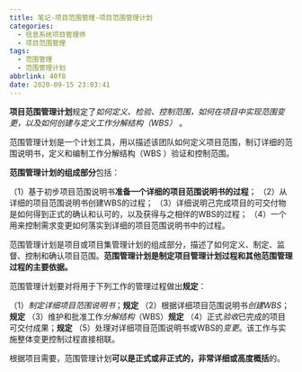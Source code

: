 ```yaml
---
title: 笔记-项目范围管理-项目范围管理计划
categories:
  - 信息系统项目管理师
  - 项目范围管理
tags:
  - 范围管理
  - 范围管理计划
abbrlink: 40f8
date: 2020-09-15 23:03:41
---
```



**项目范围管理计划**规定了*如何定义、检验、控制范围，如何在项目中实现范围变更，以及如何创建与定义工作分解结构（WBS）* 。

范围管理计划是一个计划工具，用以描述该团队如何定义项目范围，制订详细的范围说明书，定义和编制工作分解结构（WBS ）验证和控制范围。

**范围管理计划的组成部分**包括：

（1）基于初步项目范围说明书**准备一个详细的项目范围说明书的过程**；
（2）从详细的项目范围说明书创建WBS的过程；
（3）详细说明己完成项目的可交付物是如何得到正式的确认和认可的，以及获得与之相伴的WBS的过程；
（4）一个用来控制需求变更如何落实到详细的项目范围说明书中的过程。

<!-- more -->

范围管理计划是项目或项目集管理计划的组成部分，描述了如何定义、制定、监督、控制和确认项目范围。**范围管理计划是制定项目管理计划过程和其他范围管理过程的主要依据。**

范围管理计划要对将用于下列工作的管理过程做出**规定**：

（1）*制定详细项目范围说明书*；**规定**
（2）根据详细项目范围说明书*创建WBS*；**规定**
（3）维护和批准工作*分解结构*（WBS）**规定**
（4）正式*验收*已完成的项目可交付成果；**规定**
（5）处理对详细项目范围说明书或WBS的*变更*。该工作与实施整体变更控制过程直接相联。

根据项目需要，范围管理计划**可以是正式或非正式的，非常详细或高度概括**的。
